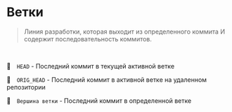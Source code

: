 # Ветки
> Линия разработки, которая выходит из определенного коммита И содержит последовательность коммитов.
> 
<br>

🔴&emsp;`HEAD`  - Последний коммит в текущей активной ветке

 🔴&emsp;`ORIG_HEAD`  - Последний коммит в активной ветке на удаленном репозитории

 🔴&emsp;`Вершина ветки`  - Последний коммит в определенной ветке


